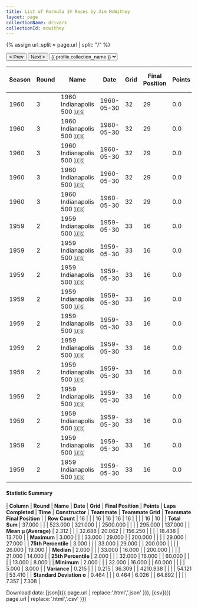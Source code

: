 ```yaml
---
title: List of Formula 1® Races by Jim McWithey
layout: page
collectionName: drivers
collectionId: mcwithey
---
```


{% assign url_split = page.url | split: "/" %}
<div id="collection-navigation">
<button onclick="selector.options[selector.selectedIndex-1].value && (window.location = selector.options[selector.selectedIndex-1].value);">&lt; Prev</button>
<button onclick="selector.options[selector.selectedIndex+1].value && (window.location = selector.options[selector.selectedIndex+1].value);">Next &gt;</button>
<select id="selector" onchange="this.options[this.selectedIndex].value && (window.location = this.options[this.selectedIndex].value);">
  {% for collectionId in site.data[page.collectionName].refs %}
    {% if collectionId == page.collectionId %}
      {% assign selected = "selected" %}
    {% else %}
      {% assign selected = "" %}
    {% endif %}
    {% assign profile = site.data[page.collectionName][collectionId].profile %}
    <option value="/f1/{{ page.collectionName }}/{{ collectionId }}/{{ url_split[4] }}" {{ selected }}>{{ profile.collection_name }}</option>
  {% endfor %}
</select>
</div>

| Season | Round | Name | Date | Grid | Final Position | Points | Laps Completed | Time | Constructor | Teammate | Teammate Grid | Teammate Final Position |
|--|--|--|--|--|--|--|--|--|--|--|--|--|
| 1960 | 3 | 1960 Indianapolis 500 🇺🇸 | 1960-05-30 | 32 | 29 | 0.0 | 60 |   | Epperly 🇺🇸 | [Paul Goldsmith 🇺🇸](/f1/drivers/goldsmith) | 26 | 3 |
| 1960 | 3 | 1960 Indianapolis 500 🇺🇸 | 1960-05-30 | 32 | 29 | 0.0 | 60 |   | Epperly 🇺🇸 | [Red Amick 🇺🇸](/f1/drivers/amick) | 22 | 11 |
| 1960 | 3 | 1960 Indianapolis 500 🇺🇸 | 1960-05-30 | 32 | 29 | 0.0 | 60 |   | Epperly 🇺🇸 | [Jimmy Bryan 🇺🇸](/f1/drivers/bryan) | 10 | 19 |
| 1960 | 3 | 1960 Indianapolis 500 🇺🇸 | 1960-05-30 | 32 | 29 | 0.0 | 60 |   | Epperly 🇺🇸 | [Wayne Weiler 🇺🇸](/f1/drivers/weiler) | 15 | 24 |
| 1960 | 3 | 1960 Indianapolis 500 🇺🇸 | 1960-05-30 | 32 | 29 | 0.0 | 60 |   | Epperly 🇺🇸 | [Johnny Boyd 🇺🇸](/f1/drivers/boyd) | 13 | 27 |
| 1959 | 2 | 1959 Indianapolis 500 🇺🇸 | 1959-05-30 | 33 | 16 | 0.0 | 200 | +11:41.69 | Kurtis Kraft 🇺🇸 | [Duane Carter 🇺🇸](/f1/drivers/darter) | 12 | 7 |
| 1959 | 2 | 1959 Indianapolis 500 🇺🇸 | 1959-05-30 | 33 | 16 | 0.0 | 200 | +11:41.69 | Kurtis Kraft 🇺🇸 | [Eddie Johnson 🇺🇸](/f1/drivers/johnson) | 8 | 8 |
| 1959 | 2 | 1959 Indianapolis 500 🇺🇸 | 1959-05-30 | 33 | 16 | 0.0 | 200 | +11:41.69 | Kurtis Kraft 🇺🇸 | [Paul Russo 🇺🇸](/f1/drivers/paul_russo) | 27 | 9 |
| 1959 | 2 | 1959 Indianapolis 500 🇺🇸 | 1959-05-30 | 33 | 16 | 0.0 | 200 | +11:41.69 | Kurtis Kraft 🇺🇸 | [Jimmy Daywalt 🇺🇸](/f1/drivers/daywalt) | 13 | 14 |
| 1959 | 2 | 1959 Indianapolis 500 🇺🇸 | 1959-05-30 | 33 | 16 | 0.0 | 200 | +11:41.69 | Kurtis Kraft 🇺🇸 | [Chuck Arnold 🇺🇸](/f1/drivers/arnold) | 21 | 15 |
| 1959 | 2 | 1959 Indianapolis 500 🇺🇸 | 1959-05-30 | 33 | 16 | 0.0 | 200 | +11:41.69 | Kurtis Kraft 🇺🇸 | [Don Freeland 🇺🇸](/f1/drivers/freeland) | 25 | R |
| 1959 | 2 | 1959 Indianapolis 500 🇺🇸 | 1959-05-30 | 33 | 16 | 0.0 | 200 | +11:41.69 | Kurtis Kraft 🇺🇸 | [Bob Christie 🇺🇸](/f1/drivers/christie) | 24 | R |
| 1959 | 2 | 1959 Indianapolis 500 🇺🇸 | 1959-05-30 | 33 | 16 | 0.0 | 200 | +11:41.69 | Kurtis Kraft 🇺🇸 | [Bobby Grim 🇺🇸](/f1/drivers/grim) | 5 | R |
| 1959 | 2 | 1959 Indianapolis 500 🇺🇸 | 1959-05-30 | 33 | 16 | 0.0 | 200 | +11:41.69 | Kurtis Kraft 🇺🇸 | [Chuck Weyant 🇺🇸](/f1/drivers/weyant) | 29 | R |
| 1959 | 2 | 1959 Indianapolis 500 🇺🇸 | 1959-05-30 | 33 | 16 | 0.0 | 200 | +11:41.69 | Kurtis Kraft 🇺🇸 | [Jud Larson 🇺🇸](/f1/drivers/larson) | 19 | R |
| 1959 | 2 | 1959 Indianapolis 500 🇺🇸 | 1959-05-30 | 33 | 16 | 0.0 | 200 | +11:41.69 | Kurtis Kraft 🇺🇸 | [Red Amick 🇺🇸](/f1/drivers/amick) | 26 | R |

#### Statistic Summary

| **Column** | **Round** | **Name** | **Date** | **Grid** | **Final Position** | **Points** | **Laps Completed** | **Time** | **Constructor** | **Teammate** | **Teammate Grid** | **Teammate Final Position** |
| **Row Count** | 16 |  |  | 16 | 16 | 16 | 16 |  |  |  | 16 | 10 |
| **Total Sum** | 37.000 |  |  | 523.000 | 321.000 |  | 2500.000 |  |  |  | 295.000 | 137.000 |
| **Mean μ (Average)** | 2.312 |  |  | 32.688 | 20.062 |  | 156.250 |  |  |  | 18.438 | 13.700 |
| **Maximum** | 3.000 |  |  | 33.000 | 29.000 |  | 200.000 |  |  |  | 29.000 | 27.000 |
| **75th Percentile** | 3.000 |  |  | 33.000 | 29.000 |  | 200.000 |  |  |  | 26.000 | 19.000 |
| **Median** | 2.000 |  |  | 33.000 | 16.000 |  | 200.000 |  |  |  | 21.000 | 14.000 |
| **25th Percentile** | 2.000 |  |  | 32.000 | 16.000 |  | 60.000 |  |  |  | 13.000 | 8.000 |
| **Minimum** | 2.000 |  |  | 32.000 | 16.000 |  | 60.000 |  |  |  | 5.000 | 3.000 |
| **Variance** | 0.215 |  |  | 0.215 | 36.309 |  | 4210.938 |  |  |  | 54.121 | 53.410 |
| **Standard Deviation σ** | 0.464 |  |  | 0.464 | 6.026 |  | 64.892 |  |  |  | 7.357 | 7.308 |

Download data: [json]({{ page.url | replace:'.html','.json' }}), [csv]({{ page.url | replace:'.html','.csv' }})
